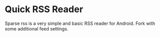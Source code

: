 Quick RSS Reader
==========

Sparse rss is a very simple and basic RSS reader for Android. Fork with some additional feed settings.
